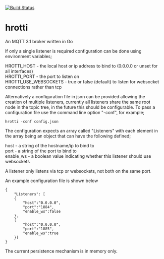 [![Build Status](https://travis-ci.org/abdulkadiryaman/hrotti.svg?branch=master)](https://travis-ci.org/abdulkadiryaman/hrotti)

hrotti
======

An MQTT 3.1 broker written in Go

If only a single listener is required configuration can be done using environment variables;

HROTTI_HOST - the local host or ip address to bind to (0.0.0.0 or unset for all interfaces)  
HROTTI_PORT - the port to listen on  
HROTTI_USE_WEBSOCKETS - true or false (default) to listen for websocket connections rather than tcp  

Alternatively a configuration file in json can be provided allowing the creation of multiple listeners, currently all listeners share the same root node in the topic tree, in the future this should be configurable. To pass a configuration file use the command line option "-conf", for example;
```
hrotti -conf config.json
```
The configuration expects an array called "Listeners" with each element in the array being an object that can have the following defined;

host - a string of the hostname/ip to bind to  
port - a string of the port to bind to  
enable_ws - a boolean value indicating whether this listener should use websockets  

A listener only listens via tcp or websockets, not both on the same port.

An example configuration file is shown below
```
{
	"Listeners": [
	{
		"host":"0.0.0.0",
		"port":"1884",
		"enable_ws":false
	},
	{
		"host":"0.0.0.0",
		"port":"1885",
		"enable_ws":true
	}]
}
```

The current persistence mechanism is in memory only.